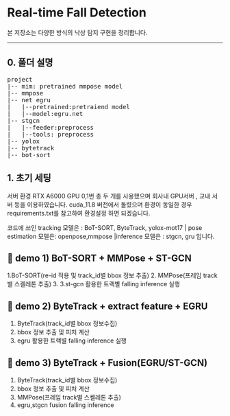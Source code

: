 # Real-time Fall Detection

본 저장소는 다양한 방식의 낙상 탐지 구현을 정리합니다.

------------------------------------------
## 0. 폴더 설명
<pre>
project
|-- mim: pretrained mmpose model
|-- mmpose
|-- net egru
|   |--pretrained:pretraiend model
|   |--model:egru.net
|-- stgcn
|   |--feeder:preprocess
|   |--tools: preprocess 
|-- yolox
|-- bytetrack
|-- bot-sort
</pre>

## 1. 초기 세팅 
서버 환경 RTX A6000 GPU 0,1번 총 두 개를 사용했으며 회사내 GPU서버 , 교내 서버 등을 이용하였습니다.
cuda_11.8 버전에서 돌렸으며 환경이 동일한 경우 requirements.txt를 참고하여 환경설정 하면 되겠습니다.

코드에 쓰인 tracking 모델은 : BoT-SORT, ByteTrack, yolox-mot17 | pose estimation 모델은: openpose,mmpose |inference 모델은 : stgcn, gru 입니다.



## 🚀 demo 1) BoT-SORT + MMPose + ST-GCN
1.BoT-SORT(re-id 적용 및 track_id별 bbox 정보 추출) 
2. MMPose(프레임 track별 스켈레톤 추출)
3. 3.st-gcn 활용한 트랙별 falling inference 실행

## 🚀 demo 2) ByteTrack + extract feature +  EGRU
1. ByteTrack(track_id별 bbox 정보수집)
2. bbox 정보 추출 및 피처 계산
3. egru 활용한 트랙별 falling inference 실행
## 🚀 demo 3) ByteTrack + Fusion(EGRU/ST-GCN)
1. ByteTrack(track_id별 bbox 정보수집) 
2. bbox 정보 추출 및 피처 계산  
3. MMPose(프레임 track별 스켈레톤 추출)
4. egru,stgcn fusion falling inference 


